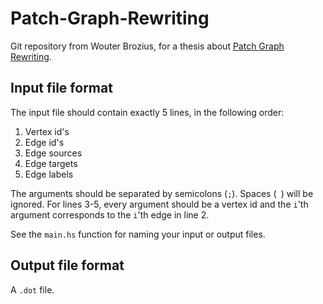 # Patch-Graph-Rewriting

Git repository from Wouter Brozius, for a thesis about [Patch Graph Rewriting](https://arxiv.org/abs/2003.06488).

## Input file format

The input file should contain exactly 5 lines, in the following order:
1. Vertex id's
2. Edge id's
3. Edge sources
4. Edge targets
5. Edge labels

The arguments should be separated by semicolons (```;```). Spaces (``` ```) will be ignored. For lines 3-5, every argument should be a vertex id and the ```i```'th argument corresponds to the ```i```'th edge in line 2.

See the ```main.hs``` function for naming your input or output files.

## Output file format

A ```.dot``` file.

